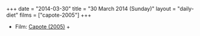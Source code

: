 +++
date = "2014-03-30"
title = "30 March 2014 (Sunday)"
layout = "daily-diet"
films = ["capote-2005"]
+++

<ul>
<li class="entry films">Film: <a href="/films/capote-2005">Capote (2005)</a> +</li>
</ul>